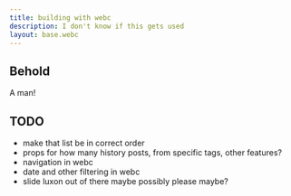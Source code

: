 ```yaml
---
title: building with webc
description: I don't know if this gets used
layout: base.webc
---
```


## Behold

A man!

<postlist></postlist>

## TODO

- make that list be in correct order
- props for how many history posts, from specific tags, other features?
- navigation in webc
- date and other filtering in webc
- slide luxon out of there maybe possibly please maybe?

